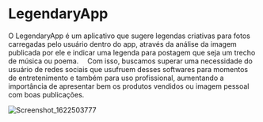 # LegendaryApp

  O LegendaryApp é um aplicativo que sugere legendas criativas para fotos carregadas pelo usuário dentro do app, através da análise da imagem publicada por ele e indicar uma legenda para postagem que seja um trecho de música ou poema.
 Com isso, buscamos superar uma necessidade do usuário de redes sociais que usufruem desses softwares para momentos de entretenimento e também para uso profissional, aumentando a importância de apresentar bem os produtos vendidos ou imagem pessoal com boas publicações. 

![Screenshot_1622503777](https://user-images.githubusercontent.com/47100843/120248864-3443de00-c24f-11eb-903f-c53210d44ad4.png)
